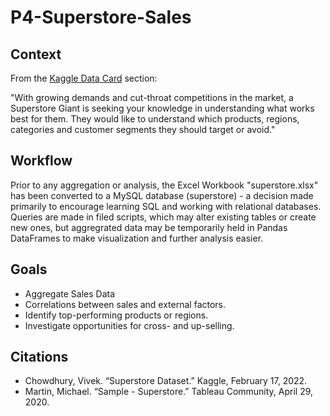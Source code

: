 # P4-Superstore-Sales

## Context
From the [Kaggle Data Card](https://www.kaggle.com/datasets/vivek468/superstore-dataset-final/data) section:

"With growing demands and cut-throat competitions in the market, a Superstore Giant is seeking your knowledge in understanding what works best for them. They would like to understand which products, regions, categories and customer segments they should target or avoid."

## Workflow

Prior to any aggregation or analysis, the Excel Workbook "superstore.xlsx" has been converted to a MySQL database (superstore) - a decision made primarily to encourage learning SQL and working with relational databases. Queries are made in filed scripts, which may alter existing tables or create new ones, but aggregrated data may be temporarily held in Pandas DataFrames to make visualization and further analysis easier. 

## Goals

* Aggregate Sales Data
* Correlations between sales and external factors.
* Identify top-performing products or regions.
* Investigate opportunities for cross- and up-selling.


## Citations

* Chowdhury, Vivek. “Superstore Dataset.” Kaggle, February 17, 2022. 
* Martin, Michael. “Sample - Superstore.” Tableau Community, April 29, 2020. 